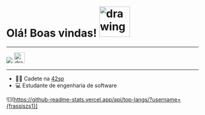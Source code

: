 # Olá! Boas vindas! <img src="https://github.com/leticiadasilva/leticiadasilva/blob/main/images/Hi.gif" alt="drawing" width="80"/>

----
[![](https://img.shields.io/badge/LinkedIn-0077B5?style=for-the-badge&logo=linkedin&logoColor=white)](https://www.linkedin.com/in/francisco-de-assis-zeferino-da-silva-4a2347b4/)    <a href="https://profile.intra.42.fr/users/frde-ass"><img src="https://play-lh.googleusercontent.com/D1HJ7KnPtFTFlyw-QPmbCcOM81LlMVZkZmuXDMcWDiVuaGLCjYOyfCWHX4m8WCnlzmjO" alt="drawing" width="28" ></a>

----


* :man_astronaut: Cadete na [42sp](https://www.42sp.org.br/)
* 💻 Estudante de engenharia de software



![](https://github-readme-stats.vercel.app/api/top-langs/?username={frassiszs1}]
